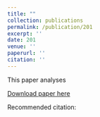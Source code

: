 ```yaml
---
title: ""
collection: publications
permalink: /publication/201
excerpt: ''
date: 201
venue: ''
paperurl: ''
citation: ''
---
```


This paper analyses

[Download paper
here](http://www.sciencedirect.com/science/article/pii/S0261379413000644)

Recommended citation:
